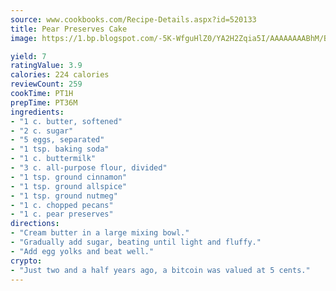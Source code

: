 ```yaml
---
source: www.cookbooks.com/Recipe-Details.aspx?id=520133
title: Pear Preserves Cake
image: https://1.bp.blogspot.com/-5K-WfguHlZ0/YA2H2Zqia5I/AAAAAAAABhM/Bdgu68p4aG0Q6jWdy3eGaUXSKw5p3sdxwCLcBGAsYHQ/s324/7.png

yield: 7
ratingValue: 3.9
calories: 224 calories
reviewCount: 259
cookTime: PT1H
prepTime: PT36M
ingredients:
- "1 c. butter, softened"
- "2 c. sugar"
- "5 eggs, separated"
- "1 tsp. baking soda"
- "1 c. buttermilk"
- "3 c. all-purpose flour, divided"
- "1 tsp. ground cinnamon"
- "1 tsp. ground allspice"
- "1 tsp. ground nutmeg"
- "1 c. chopped pecans"
- "1 c. pear preserves"
directions:
- "Cream butter in a large mixing bowl."
- "Gradually add sugar, beating until light and fluffy."
- "Add egg yolks and beat well."
crypto:
- "Just two and a half years ago, a bitcoin was valued at 5 cents."
---
```

